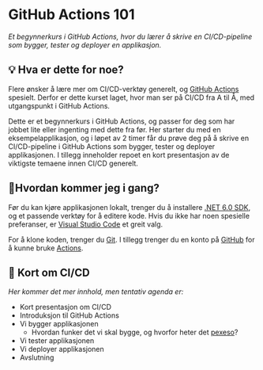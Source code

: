 GitHub Actions 101
==================
_Et begynnerkurs i GitHub Actions, hvor du lærer å skrive en CI/CD-pipeline som bygger, tester og deployer en applikasjon._

💡 Hva er dette for noe?
------------------------
Flere ønsker å lære mer om CI/CD-verktøy generelt, og [GitHub Actions](https://docs.github.com/en/actions/learn-github-actions) spesielt. Derfor er dette kurset laget, hvor man ser på CI/CD fra A til Å, med utgangspunkt i GitHub Actions.

Dette er et begynnerkurs i GitHub Actions, og passer for deg som har jobbet lite eller ingenting med dette fra før. Her starter du med en eksempelapplikasjon, og i løpet av 2 timer får du prøve deg på å skrive en CI/CD-pipeline i GitHub Actions som bygger, tester og deployer applikasjonen. I tillegg inneholder repoet en kort presentasjon av de viktigste temaene innen CI/CD generelt.

🚦Hvordan kommer jeg i gang?
----------------------------
Før du kan kjøre applikasjonen lokalt, trenger du å installere [.NET 6.0 SDK](https://dotnet.microsoft.com/en-us/download), og et passende verktøy for å editere kode. Hvis du ikke har noen spesielle preferanser, er [Visual Studio Code](https://code.visualstudio.com/) et greit valg.

For å klone koden, trenger du [Git](https://git-scm.com/downloads). I tillegg trenger du en konto på [GitHub](https://github.com/join) for å kunne bruke [Actions](https://docs.github.com/en/actions/learn-github-actions).

🐙 Kort om CI/CD
----------------
_Her kommer det mer innhold, men tentativ agenda er:_
- Kort presentasjon om CI/CD
- Introduksjon til GitHub Actions
- Vi bygger applikasjonen
    - Hvordan funker det vi skal bygge, og hvorfor heter det [pexeso](https://en.wiktionary.org/wiki/pexeso)?
- Vi tester applikasjonen
- Vi deployer applikasjonen
- Avslutning
